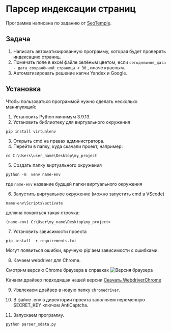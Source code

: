 # **Парсер индексации страниц**

Программа написана по заданию от [SeoTemple](https://seotemple.ru). 

## Задача
1. Написать автоматизированную программу, которая будет проверять индексацию страниц.
2. Помечать поле в excel файле зелёным цветом, если 
````сегодняшняя_дата - дата_сохранённой_страницы < 30````
, иначе красным.
3. Автоматизировать решение капчи Yandex и Google.

## Установка
Чтобы пользоваться программой нужно сделать несколько манипуляций:
1. Установить Python минимум 3.9.13.
2. Установить библиотеку для виртуального окружения
````
pip install virtualenv
 ````
3. Открыть cmd на правах администратора.
4. Перейти в папку, куда скачали проект, например:
````
cd C:\Users\user_name\Desktop\my_project
````
5. Создать папку виртуального окружения
````
python -m  venv name-env
````
где ````name-env```` название будщей папки виртуального окружения

6. Запустить виртуальное окружение (можно запустить cmd в VScode) 
````
name-env\Scripts\activate
````
должна появиться такая строчка:
````
(name-env) C:\User\my_name\Desktop\my_project>
````
7. Установить зависимости проекта
````
pip install -r requirements.txt
````
Могут появиться ошибки, вручную pip'аем зависимости с ошибками.

8. Качаем webdriver для Chrome.

Смотрим версию Chrome браузера в справках
![Версия браузера](/img-readme/chrome-version.png)

Качаем драйвер подходящая нашей версии
[Скачать WebdriverChrome](https://chromedriver.chromium.org/downloads)

9. Извлекаем драйвер в новую папку ````chromedriver````.

10. В файле .env в директории проекта заполняем переменную SECRET_KEY ключом AntiCaptcha.

11. Запускаем программу.
````
python parser_sdata.py
````



